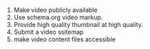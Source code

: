 1. Make video publicly available
1. Use schema.org video markup.
1. Provide high quality thumbnail at high quality.
1. Submit a video ssitemap
1. make video content files accessible

